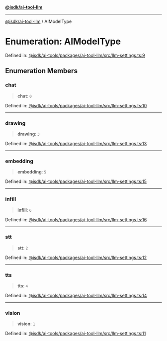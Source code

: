 [**@isdk/ai-tool-llm**](../README.md)

***

[@isdk/ai-tool-llm](../globals.md) / AIModelType

# Enumeration: AIModelType

Defined in: [@isdk/ai-tools/packages/ai-tool-llm/src/llm-settings.ts:9](https://github.com/isdk/ai-tool-llm.js/blob/0117bca14260d3af76fa17e1e8bf1508a2762ab9/src/llm-settings.ts#L9)

## Enumeration Members

### chat

> **chat**: `0`

Defined in: [@isdk/ai-tools/packages/ai-tool-llm/src/llm-settings.ts:10](https://github.com/isdk/ai-tool-llm.js/blob/0117bca14260d3af76fa17e1e8bf1508a2762ab9/src/llm-settings.ts#L10)

***

### drawing

> **drawing**: `3`

Defined in: [@isdk/ai-tools/packages/ai-tool-llm/src/llm-settings.ts:13](https://github.com/isdk/ai-tool-llm.js/blob/0117bca14260d3af76fa17e1e8bf1508a2762ab9/src/llm-settings.ts#L13)

***

### embedding

> **embedding**: `5`

Defined in: [@isdk/ai-tools/packages/ai-tool-llm/src/llm-settings.ts:15](https://github.com/isdk/ai-tool-llm.js/blob/0117bca14260d3af76fa17e1e8bf1508a2762ab9/src/llm-settings.ts#L15)

***

### infill

> **infill**: `6`

Defined in: [@isdk/ai-tools/packages/ai-tool-llm/src/llm-settings.ts:16](https://github.com/isdk/ai-tool-llm.js/blob/0117bca14260d3af76fa17e1e8bf1508a2762ab9/src/llm-settings.ts#L16)

***

### stt

> **stt**: `2`

Defined in: [@isdk/ai-tools/packages/ai-tool-llm/src/llm-settings.ts:12](https://github.com/isdk/ai-tool-llm.js/blob/0117bca14260d3af76fa17e1e8bf1508a2762ab9/src/llm-settings.ts#L12)

***

### tts

> **tts**: `4`

Defined in: [@isdk/ai-tools/packages/ai-tool-llm/src/llm-settings.ts:14](https://github.com/isdk/ai-tool-llm.js/blob/0117bca14260d3af76fa17e1e8bf1508a2762ab9/src/llm-settings.ts#L14)

***

### vision

> **vision**: `1`

Defined in: [@isdk/ai-tools/packages/ai-tool-llm/src/llm-settings.ts:11](https://github.com/isdk/ai-tool-llm.js/blob/0117bca14260d3af76fa17e1e8bf1508a2762ab9/src/llm-settings.ts#L11)
